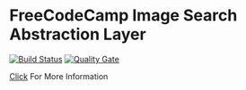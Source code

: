 # FreeCodeCamp Image Search Abstraction Layer

[![Build Status](https://travis-ci.org/ferzerkerx/fcc-img-search-abstraction-layer.svg?branch=master)](https://travis-ci.org/ferzerkerx/fcc-img-search-abstraction-layer)
[![Quality Gate](https://sonarcloud.io/api/badges/gate?key=fcc-img-search-abstraction-layer)](https://sonarcloud.io/dashboard/index/fcc-img-search-abstraction-layer)

[Click](https://www.freecodecamp.com/challenges/image-search-abstraction-layer) For More Information